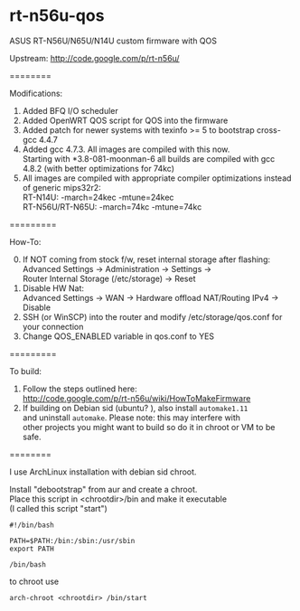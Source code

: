 rt-n56u-qos
=======

ASUS RT-N56U/N65U/N14U custom firmware with QOS

Upstream: http://code.google.com/p/rt-n56u/

========

Modifications:  

1. Added BFQ I/O scheduler  
2. Added OpenWRT QOS script for QOS into the firmware   
3. Added patch for newer systems with texinfo >= 5 to bootstrap cross-gcc 4.4.7  
4. Added gcc 4.7.3. All images are compiled with this now.  
Starting with *3.8-081-moonman-6 all builds are compiled with gcc 4.8.2 (with better optimizations for 74kc)  
5. All images are compiled with appropriate compiler optimizations instead of generic mips32r2:  
RT-N14U: -march=24kec -mtune=24kec  
RT-N56U/RT-N65U: -march=74kc -mtune=74kc  

=========  

How-To:

0. If NOT coming from stock f/w, reset internal storage after flashing:  
Advanced Settings -> Administration -> Settings ->  
Router Internal Storage (/etc/storage) -> Reset  
1. Disable HW Nat:  
Advanced Settings -> WAN -> Hardware offload NAT/Routing IPv4 -> Disable  
2. SSH (or WinSCP) into the router and modify /etc/storage/qos.conf for your connection  
3. Change QOS_ENABLED variable in qos.conf to YES  

=========  
  
To build:  
1. Follow the steps outlined here:  
http://code.google.com/p/rt-n56u/wiki/HowToMakeFirmware  
2. If building on Debian sid (ubuntu? ), also install ```automake1.11```  
   and uninstall ```automake```. Please note: this may interfere with  
   other projects you might want to build so do it in chroot or VM to be safe.  

========  
  
I use ArchLinux installation with debian sid chroot.  

Install "debootstrap" from aur and create a chroot.    
Place this script in \<chrootdir\>/bin and make it executable  
(I called this script "start")  

```
#!/bin/bash

PATH=$PATH:/bin:/sbin:/usr/sbin
export PATH

/bin/bash
```

to chroot use
```
arch-chroot <chrootdir> /bin/start
```
